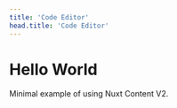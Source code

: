 ```yaml
---
title: 'Code Editor'
head.title: 'Code Editor'
---
```


# Hello World

Minimal example of using Nuxt Content V2.